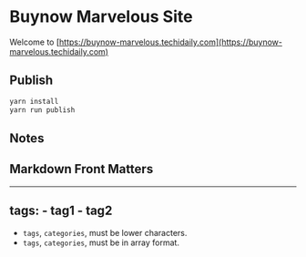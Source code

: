 # Buynow Marvelous Site

Welcome to [https://buynow-marvelous.techidaily.com](https://buynow-marvelous.techidaily.com)

## Publish

```bash
yarn install
yarn run publish
```

## Notes

## Markdown Front Matters

---
tags:
    - tag1
    - tag2
---

- `tags`, `categories`, must be lower characters.
- `tags`, `categories`, must be in array format.